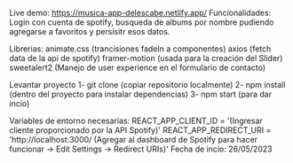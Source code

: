 Live demo: https://musica-app-delescabe.netlify.app/
Funcionalidades:
Login con cuenta de spotify, busqueda de albums por nombre pudiendo agregarse a favoritos y persisitr esos datos.

Librerias:
animate.css (trancisiones fadeIn a componentes)
axios (fetch data de la api de spotify)
framer-motion (usada para la creación del Slider)
sweetalert2 (Manejo de user experience en el formulario de contacto)

Levantar proyecto
1- git clone (copiar repositorio localmente)
2- npm install (dentro del proyecto para instalar dependencias)
3- npm start (para dar incio)

Variables de entorno necesarias:
REACT_APP_CLIENT_ID = '(Ingresar cliente proporcionado por la API Spotify)'
REACT_APP_REDIRECT_URI = 'http://localhost:3000/ (Agregar al dashboard de Spotify para hacer funcionar -> Edit Settings -> Redirect URIs)'
Fecha de incio: 26/05/2023
